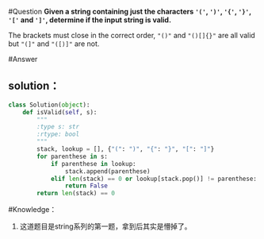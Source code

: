 #Question
**Given a string containing just the characters `'('`, `')'`, `'{'`, `'}'`, `'['` and `']'`, determine if the input string is valid.**

The brackets must close in the correct order, `"()"` and `"()[]{}"` are all valid but `"(]"` and `"([)]"` are not.

#Answer
## solution：

```python
class Solution(object):
    def isValid(self, s):
        """
        :type s: str
        :rtype: bool
        """
        stack, lookup = [], {"(": ")", "{": "}", "[": "]"}
        for parenthese in s:
            if parenthese in lookup:
                stack.append(parenthese)
            elif len(stack) == 0 or lookup[stack.pop()] != parenthese:
                return False
        return len(stack) == 0        
```

#Knowledge：
1. 这道题目是string系列的第一题，拿到后其实是懵掉了。
